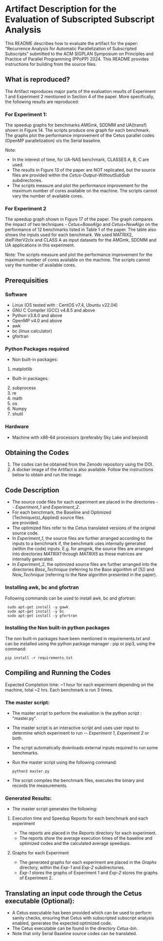 # Artifact Description for the Evaluation of Subscripted Subscript Analysis

This README describes how to evaluate the artifact for the paper: 
"Recurrence Analysis for Automatic Parallelization of Subscripted Subscripts" submitted to
the ACM SIGPLAN Symposium on Principles and Practice of Parallel Programming (PPoPP) 2024.
This README provides instructions for building from the source files. 

## What is reproduced?
The Artifact reproduces major parts of the evaluation results of Experiment 1 and 
Experiment 2 mentioned in Section 4 of the paper. More specifically, the following results are
reproduced:

### For Experiment 1:
The speedup graphs for benchmarks AMGmk, SDDMM and UA(transf) shown in Figure 14. The scripts
produce one graph for each benchmark. The graphs plot the performance improvement of the
Cetus parallel codes (OpenMP parallelization) v/s the Serial baseline.

Note: 
- In the interest of time, for UA-NAS benchmark, CLASSES A, B, C are used.
- The results in Figure 13 of the paper are NOT replicated, but the source files are provided
  within the *Cetus-Output-WithoutSubSub* subdirectories.
- The scripts measure and plot the performance improvement for the maximum number of cores 
  available on the machine. The scripts cannot vary the number of available cores.

### For Experiment 2

The speedup graph shown in Figure 17 of the paper. The graph compares the impact of two techniques -
*Cetus+BaseAlgo* and *Cetus+NewAlgo* on the performance of 12 benchmarks listed in Table 1 of the
paper. The table also shows the inputs used for each benchmark. We used MATRIX2, dielFilterV2clx and 
CLASS A as input datasets for the AMGmk, SDDMM and UA applications in this experiment.

Note:
  The scripts measure and plot the performance improvement for the maximum number of cores 
  available on the machine. The scripts cannot vary the number of available cores.

## Prerequisities
### Software
 - Linux (OS tested with : CentOS v7.4, Ubuntu v22.04)
 - GNU C Compiler (GCC) v4.8.5 and above
 - Python v3.8.0 and above
 - OpenMP v4.0 and above
 - awk
 - bc (linux calculator)
 - gfortran

### Python Packages required
- Non built-in packages:
1. matplotlib
 - Built-in packages:
2. subprocess
3. re
4. math
5. os
6. Numpy
7. shutil

### Hardware
 - Machine with x86-64 processors (preferably Sky Lake and beyond)

## Obtaining the Codes
1. The codes can be obtained from the Zenodo repository using the DOI.
2. A docker image of the Artifact is also available. Follow the instructions
   below to obtain and run the image:

## Code Description
- The source code files for each experiment are placed in the directories -- *Experiment_1*
    and *Experiment_2*.
- For each benchmark, the Baseline and Optimized (Technique(s)_Applied) source files  
  are provided.
- The optimized files refer to the Cetus translated versions of the original source code.
- In *Experiment_1*, the source files are further arranged according to the inputs to a 
  benchmark if, the benchmark uses internally generated (within the code) inputs. 
  E.g. for amgmk, the source files are arranged into directories *MATRIX1* through *MATRIX5* 
  as these matrices are internally generated. 
- In *Experiment_2*, the optimized source files are further arranged into the directories
  *Base_Technique* (referring to the Base algorithm of [5]) and *New_Technique* 
  (referring to the New algorithm presented in the paper).

### Installing awk, bc and gfortran

Following commands can be used to install awk, bc and gfortran:

```
 sudo apt-get install -y gawk
 sudo apt-get install -y bc
 sudo apt-get install -y gfortran
```

### Installing the Non built-in python packages
The non built-in packages have been mentioned in requirements.txt and can be installed 
using the python package manager : pip or pip3, using the command:
```
pip install -r requirements.txt
```

## Compiling and Running the Codes

Expected Completion time: ~1 hour for each experiment depending on the machine, total ~2 hrs.
Each benchmark is run 3 times.

### The master script:

- The master script to perform the evaluation is the python script : "master.py".
- The master script is an interactive script and uses user input to determine which 
  experiment to run -- *Experiment 1*, *Experiment 2* or both.
- The script automatically downloads external inputs required to run some benchmarks.
- Run the master script using the following command:

    ```
    python3 master.py
    ```
- The script compiles the benchmark files, executes the binary and records the measurements. 

### Generated Results:

- The master script generates the following:

1. Execution time and Speedup Reports for each benchmark and each experiment
   - The reports are placed in the *Reports* directory for each experiment.
   - The reports show the average execution times of the baseline and optimized codes
     and the calculated average speedups.

2. Graphs for each Experiment
   - The generated graphs for each experiment are placed in the *Graphs* directory,
     within the *Exp-1* and *Exp-2* subdirectories.
   - *Exp-1* stores the graphs of Experiment 1 and *Exp-2* stores the graphs of Experiment 2.
     
## Translating an input code through the Cetus executable (Optional):

- A Cetus executable has been provided which can be used to perform sanity checks, ensuring that
  Cetus with subscripted subscript analysis enabled, generates the expected optimized code.
- The Cetus executable can be found in the directory *Cetus-bin*.
- Note that only Serial Baseline source codes can be translated.
